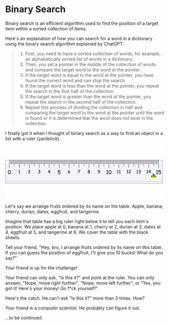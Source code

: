 # Binary Search

Binary search is an efficient algorithm used to find the position of a target item within a sorted collection of items.

Here's an explanation of how you can search for a word in a dictionary using the binary search algorithm explained by ChatGPT:

> 1. First, you need to have a sorted collection of words, for example, an alphabetically sorted list of words in a dictionary.
> 2. Then, you set a pointer in the middle of the collection of words and compare the target word to the word at the pointer.
> 3. If the target word is equal to the word at the pointer, you have found the correct word and can stop the search.
> 4. If the target word is less than the word at the pointer, you repeat the search in the first half of the collection.
> 5. If the target word is greater than the word at the pointer, you repeat the search in the second half of the collection.
> 6. Repeat this process of dividing the collection in half and comparing the target word to the word at the pointer until the word is found or it is determined that the word does not exist in the collection.

I finally got it when I thought of binary search as a way to find an object in a list with a ruler (yardstick).

![ruler](./ruler.png)

Let's say we arrange fruits ordered by its name on the table. Apple, banana, cherry, durian, dates, eggfruit, and tangerine. 

Imagine that table has a big ruler right below it to tell you each item's position. We place apple at 0, banana at 1, cherry at 2, durian at 3, dates at 4, eggfruit at 5, and tangerine at 6. We cover the table with the black sheets.

Tell your friend, "Hey, bro, I arrange fruits ordered by its name on this table. If you can guess the position of eggfruit, I'll give you 10 bucks! What do you say?"

Your friend is up for the challenge!

Your friend can only ask, "Is this it?" and point at the ruler. You can only answer, "Nope, move right further", "Nope, move left further", or "Yes, you got it! Here's your money! Go f*ck yourself!".

Here's the catch. He can't ask "Is this it?" more than 3 times. How?

Your friend is a computer scientist. He probably can figure it out.

...to be continued
